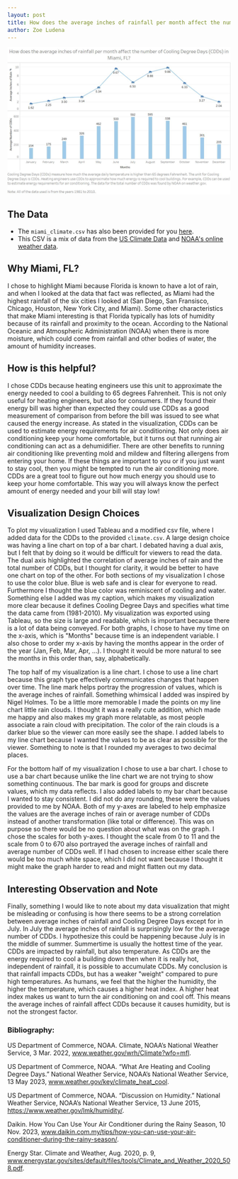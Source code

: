 ```yaml
---
layout: post
title: How does the average inches of rainfall per month affect the number of Cooling Degree Days (CDDs) in Miami, FL?
author: Zoe Ludena
---
```


![Visualization of CDDs and Rainfall in Miami, FL](/assets/images/cdds_rainfall.jpg)

## The Data
- The `miami_climate.csv` has also been provided for you [here](/assets/files/posts/miami_climate.csv).
- This CSV is a mix of data from the [US Climate Data](https://www.usclimatedata.com/) and [NOAA's online weather data](https://www.weather.gov/wrh/Climate?wfo=mfl).

## Why Miami, FL?
I chose to highlight Miami because Florida is known to have a lot of rain, and when I looked at the data that fact was reflected, as Miami had the highest rainfall of the six cities I looked at (San Diego, San Fransisco, Chicago, Houston, New York City, and Miami). Some other characteristics that make Miami interesting is that Florida typically has lots of humidity because of its rainfall and proximity to the ocean. According to the National Oceanic and Atmospheric Administration (NOAA) when there is more moisture, which could come from rainfall and other bodies of water, the amount of humidity increases.

## How is this helpful?
I chose CDDs because heating engineers use this unit to approximate the energy needed to cool a building to 65 degrees Fahrenheit. This is not only useful for heating engineers, but also for consumers. If they found their energy bill was higher than expected they could use CDDs as a good measurement of comparison from before the bill was issued to see what caused the energy increase. As stated in the visualization, CDDs can be used to estimate energy requirements for air conditioning. Not only does air conditioning keep your home comfortable, but it turns out that running air conditioning can act as a dehumidifier. There are other benefits to running air conditioning like preventing mold and mildew and filtering allergens from entering your home. If these things are important to you or if you just want to stay cool, then you might be tempted to run the air conditioning more. CDDs are a great tool to figure out how much energy you should use to keep your home comfortable. This way you will always know the perfect amount of energy needed and your bill will stay low!

## Visualization Design Choices
To plot my visualization I used Tableau and a modified csv file, where I added data for the CDDs to the provided `climate.csv`. A large design choice was having a line chart on top of a bar chart. I debated having a dual axis, but I felt that by doing so it would be difficult for viewers to read the data. The dual axis highlighted the correlation of average inches of rain and the total number of CDDs, but I thought for clarity, it would be better to have one chart on top of the other. For both sections of my visualization I chose to use the color blue. Blue is web safe and is clear for everyone to read. Furthermore I thought the blue color was reminiscent of cooling and water. Something else I added was my caption, which makes my visualization more clear because it defines Cooling Degree Days and specifies what time the data came from (1981-2010). My visualization was exported using Tableau, so the size is large and readable, which is important because there is a lot of data being conveyed. For both graphs, I chose to have my time on the x-axis, which is "Months" because time is an independent variable. I also chose to order my x-axis by having the months appear in the order of the year (Jan, Feb, Mar, Apr, ...). I thought it would be more natural to see the months in this order than, say, alphabetically.

The top half of my visualization is a line chart. I chose to use a line chart because this graph type effectively communicates changes that happen over time. The line mark helps portray the progression of values, which is the average inches of rainfall. Something whimsical I added was inspired by Nigel Holmes. To be a little more memorable I made the points on my line chart little rain clouds. I thought it was a really cute addition, which made me happy and also makes my graph more relatable, as most people associate a rain cloud with precipitation. The color of the rain clouds is a darker blue so the viewer can more easily see the shape. I added labels to my line chart because I wanted the values to be as clear as possible for the viewer. Something to note is that I rounded my averages to two decimal places.

For the bottom half of my visualization I chose to use a bar chart. I chose to use a bar chart because unlike the line chart we are not trying to show something continuous. The bar mark is good for groups and discrete values, which my data reflects. I also added labels to my bar chart because I wanted to stay consistent. I did not do any rounding, these were the values provided to me by NOAA. Both of my y-axes are labeled to help emphasize the values are the average inches of rain or average number of CDDs instead of another transformation (like total or difference). This was on purpose so there would be no question about what was on the graph. I chose the scales for both y-axes. I thought the scale from 0 to 11 and the scale from 0 to 670 also portrayed the average inches of rainfall and average number of CDDs well. If I had chosen to increase either scale there would be too much white space, which I did not want because I thought it might make the graph harder to read and might flatten out my data.

## Interesting Observation and Note
Finally, something I would like to note about my data visualization that might be misleading or confusing is how there seems to be a strong correlation between average inches of rainfall and Cooling Degree Days except for in July. In July the average inches of rainfall is surprisingly low for the average number of CDDs. I hypothesize this could be happening because July is in the middle of summer. Summertime is usually the hottest time of the year. CDDs are impacted by rainfall, but also temperature. As CDDs are the energy required to cool a building down then when it is really hot, independent of rainfall, it is possible to accumulate CDDs. My conclusion is that rainfall impacts CDDs, but has a weaker "weight" compared to pure high temperatures. As humans, we feel that the higher the humidity, the higher the temperature, which causes a higher heat index. A higher heat index makes us want to turn the air conditioning on and cool off. This means the average inches of rainfall affect CDDs because it causes humidity, but is not the strongest factor.

### Bibliography:

US Department of Commerce, NOAA. Climate, NOAA’s National Weather Service, 3 Mar. 2022, www.weather.gov/wrh/Climate?wfo=mfl. 

US Department of Commerce, NOAA. “What Are Heating and Cooling Degree Days.” National Weather Service, NOAA’s National Weather Service, 13 May 2023, www.weather.gov/key/climate_heat_cool. 

US Department of Commerce, NOAA. “Discussion on Humidity.” National Weather Service, NOAA’s National Weather Service, 13 June 2015, https://www.weather.gov/lmk/humidity/. 

Daikin. How You Can Use Your Air Conditioner during the Rainy Season, 10 Nov. 2023, www.daikin.com.my/tips/how-you-can-use-your-air-conditioner-during-the-rainy-season/. 

Energy Star. Climate and Weather, Aug. 2020, p. 9, www.energystar.gov/sites/default/files/tools/Climate_and_Weather_2020_508.pdf.